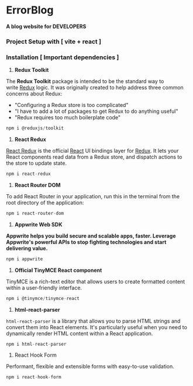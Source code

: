# ErrorBlog

**A blog website for DEVELOPERS**

### Project Setup with [ vite + react ]

### Installation [ Important dependencies ]

1. **Redux Toolkit**

The **Redux Toolkit** package is intended to be the standard way to write [Redux](https://redux.js.org/) logic. It was originally created to help address three common concerns about Redux:

- "Configuring a Redux store is too complicated"
- "I have to add a lot of packages to get Redux to do anything useful"
- "Redux requires too much boilerplate code"

```jsx
npm i @reduxjs/toolkit
```

1. **React Redux**

[React Redux](https://github.com/reduxjs/react-redux) is the official [React](https://react.dev/) UI bindings layer for [Redux](https://redux.js.org/). It lets your React components read data from a Redux store, and dispatch actions to the store to update state.

```jsx
npm i react-redux
```

1. **React Router DOM**

To add React Router in your application, run this in the terminal from the root directory of the application:

```jsx
npm i react-router-dom
```

1. **Appwrite Web SDK**

**Appwrite helps you build secure and scalable apps, faster. Leverage Appwrite's powerful APIs to stop fighting technologies and start delivering value.**

```jsx
npm i appwrite
```

1. **Official TinyMCE React component**

TinyMCE is a rich-text editor that allows users to create formatted content within a user-friendly interface.

```jsx
npm i @tinymce/tinymce-react
```

1. **html-react-parser**

`html-react-parser` is a library that allows you to parse HTML strings and convert them into React elements. It's particularly useful when you need to dynamically render HTML content within a React application.

```jsx
npm i html-react-parser
```

1. React Hook Form

Performant, flexible and extensible forms with easy-to-use validation.

```jsx
npm i react-hook-form
```
